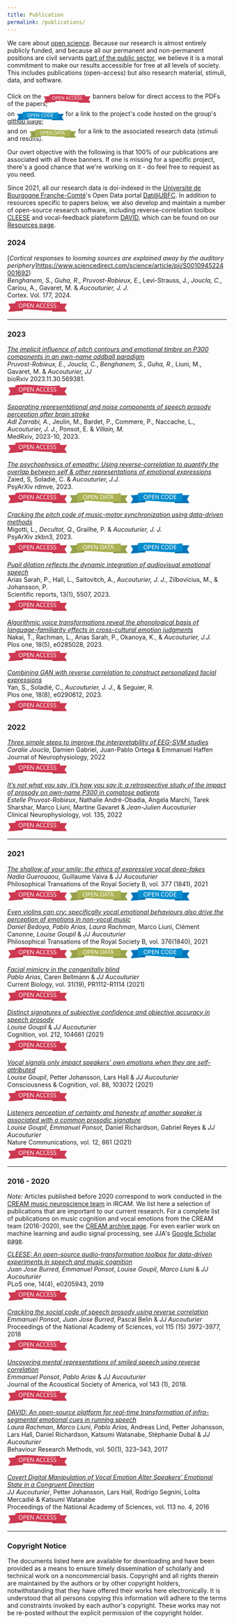 ```yaml
---
title: Publication
permalink: /publications/
---
```


We care about [open science](https://en.wikipedia.org/wiki/Open_science). Because our research is almost entirely publicly funded, and because all our permanent and non-permanent positions are civil servants [part of the public sector](https://en.wikipedia.org/wiki/French_National_Centre_for_Scientific_Research), we believe it is a moral commitment to make our results accessible for free at all levels of society. This includes publications (open-access) but also research material, stimuli, data, and software. 

Click on the <img style='display:inline;position: relative;top: 10px' height='20' src='/images/site_icons/access.jpg'> banners below for direct access to the PDFs of the papers; <br> 
on <img style='display:inline;position: relative;top: 10px' height='20' src='/images/site_icons/code.jpg'> for a link to the project's code hosted on the group's [github page](github.com/neuro-team-femto); <br>
and on <img style='display:inline;position: relative;top: 10px' height='20' src='/images/site_icons/data.jpg'> for a link to the associated research data (stimuli and results). 

Our overt objective with the following is that 100% of our publications are associated with all three banners. If one is missing for a specific project, there's a good chance that we're working on it - do feel free to request as you need. 

Since 2021, all our research data is doi-indexed in the [Université de Bourgogne Franche-Comté](https://www.ubfc.fr/)'s Open Data portal [Dat@UBFC](https://dataosu.obs-besancon.fr). In addition to resources specific to papers below, we also develop and maintain a number of open-source research software, including reverse-correlation toolbox [CLEESE](https://journals.plos.org/plosone/article?id=10.1371/journal.pone.0205943) and vocal-feedback plateform [DAVID](https://link.springer.com/article/10.3758/s13428-017-0873-y), which can be found on our [Resources page]({{site.baseurl}}/resources).  

### 2024

[_Cortical responses to looming sources are explained away by the auditory periphery_]https://www.sciencedirect.com/science/article/pii/S0010945224001692) <br>
*Benghanem, S.*, *Guha, R.*, *Pruvost-Robieux, E.*, Levi-Strauss, J., *Joucla, C.*, Cariou, A., Gavaret, M. & *Aucouturier, J. J*. <br>  Cortex. Vol. 177, 2024. <br>
[<img style='display:inline;padding-top: 5px;' height='25' src='/images/site_icons/access.jpg'>]({{site.baseurl}}/articles/2024/benghanem_cortex_2024.pdf)


<hr>

### 2023

[_The implicit influence of pitch contours and emotional timbre on P300 components in an own-name oddball paradigm_](https://www.biorxiv.org/content/10.1101/2023.11.30.569381v1) <br>
*Pruvost-Robieux, E.*, *Joucla, C.*, *Benghanem, S.*, *Guha, R.*, Liuni, M., Gavaret, M. & *Aucouturier, JJ*<br>
bioRxiv 2023.11.30.569381. <br>
[<img style='display:inline;padding-top: 5px;' height='25' src='/images/site_icons/access.jpg'>]({{site.baseurl}}/articles/2023/pruvost_robieux_bioRxiv_2023.pdf)


[_Separating representational and noise components of speech prosody perception after brain stroke_](https://www.medrxiv.org/content/10.1101/2023.10.17.23297140v2) <br>
*Adl Zarrabi, A.*, Jeulin, M., Bardet, P., Commere, P., Naccache, L., *Aucouturier, J. J.*, Ponsot, E. & *Villain, M.* <br>
MedRxiv, 2023-10, 2023. <br>
[<img style='display:inline;padding-top: 5px;' height='25' src='/images/site_icons/access.jpg'>]({{site.baseurl}}/articles/2023/adl_zarrabi_medRxiv_2023.pdf)


[_The psychophysics of empathy: Using reverse-correlation to quantify the overlap between self & other representations of emotional expressions_](https://osf.io/preprints/psyarxiv/rdmve) <br>
Zaied, S, Soladié, C. & *Aucouturier, J.J.* <br>
PsyArXiv rdmve, 2023. <br>
[<img style='display:inline;padding-top: 5px;' height='25' src='/images/site_icons/access.jpg'>]({{site.baseurl}}/articles/2023/zaied_psyarxiv_2023.pdf)
[<img style='display:inline;padding-top: 5px;' height='25' src='/images/site_icons/data.jpg'>](https://github.com/neuro-team-femto/empathy)
[<img style='display:inline;padding-top: 5px;' height='25' src='/images/site_icons/code.jpg'>](https://github.com/neuro-team-femto/empathy)


[_Cracking the pitch code of music-motor synchronization using data-driven methods_](https://osf.io/preprints/psyarxiv/zkbn3) <br>
Migotti, L., *Decultot, Q.*, Grailhe, P. & *Aucouturier, J. J.* <br>
PsyArXiv zkbn3, 2023. <br>
[<img style='display:inline;padding-top: 5px;' height='25' src='/images/site_icons/access.jpg'>]({{site.baseurl}}/articles/2023/migotti_psyarxiv_2023.pdf)
[<img style='display:inline;padding-top: 5px;' height='25' src='/images/site_icons/data.jpg'>](https://github.com/neuro-team-femto/treadmill)
[<img style='display:inline;padding-top: 5px;' height='25' src='/images/site_icons/code.jpg'>](https://github.com/neuro-team-femto/treadmill)


[_Pupil dilation reflects the dynamic integration of audiovisual emotional speech_](https://www.nature.com/articles/s41598-023-32133-2) <br>
Arias Sarah, P., Hall, L., Saitovitch, A., *Aucouturier, J. J.*, Zilbovicius, M., & Johansson, P. <br>
Scientific reports, 13(1), 5507, 2023. <br>
[<img style='display:inline;padding-top: 5px;' height='25' src='/images/site_icons/access.jpg'>]({{site.baseurl}}/articles/2023/arias_scireport_2023.pdf)


[_Algorithmic voice transformations reveal the phonological basis of language-familiarity effects in cross-cultural emotion judgments_](https://journals.plos.org/plosone/article?id=10.1371/journal.pone.0285028) <br>
Nakai, T., Rachman, L., Arias Sarah, P., Okanoya, K., & *Aucouturier, J.J.* <br>
Plos one, 18(5), e0285028, 2023. <br>
[<img style='display:inline;padding-top: 5px;' height='25' src='/images/site_icons/access.jpg'>]({{site.baseurl}}/articles/2023/nakai_plos_one_2023.pdf)


[_Combining GAN with reverse correlation to construct personalized facial expressions_](https://journals.plos.org/plosone/article?id=10.1371/journal.pone.0290612) <br>
Yan, S., Soladié, C., *Aucouturier, J. J.*, & Seguier, R. <br>
Plos one, 18(8), e0290612, 2023. <br>
[<img style='display:inline;padding-top: 5px;' height='25' src='/images/site_icons/access.jpg'>]({{site.baseurl}}/articles/2023/sen_plos_one_2023.pdf)



### 2022

[_Three simple steps to improve the interpretability of EEG-SVM studies_](https://www.biorxiv.org/content/10.1101/2021.12.14.472588v1)<br>
*Coralie Joucla*, Damien Gabriel, Juan-Pablo Ortega & Emmanuel Haffen<br>
Journal of Neurophysiology, 2022 <br>
[<img style='display:inline;padding-top: 5px;' height='25' src='/images/site_icons/access.jpg'>]({{site.baseurl}}/articles/2022/Joucla_Biorxiv_2022.pdf)

[_It’s not what you say, it’s how you say it: a retrospective study of the impact of prosody on own-name P300 in comatose patients_](https://www.sciencedirect.com/science/article/pii/S1388245722000128?via%3Dihub)<br>
*Estelle Pruvost-Robieux*, Nathalie André-Obadia, Angela Marchi, Tarek Sharshar, Marco Liuni, Martine Gavaret & *Jean-Julien Aucouturier*<br>
Clinical Neurophysiology, vol. 135, 2022 <br>
[<img style='display:inline;padding-top: 5px;' height='25' src='/images/site_icons/access.jpg'>]({{site.baseurl}}/articles/2022/Pruvost-Robieux_Clinical_Neurophysiology_2022.pdf)

<hr>

### 2021

[_The shallow of your smile: the ethics of expressive vocal deep-fakes_](https://royalsocietypublishing.org/doi/10.1098/rstb.2020.0396) <br>
*Nadia Guerouaou*, Guillaume Vaiva & *JJ Aucouturier*<br>
Philosophical Transations of the Royal Society B, vol. 377 (1841), 2021 <br>
[<img style='display:inline;padding-top: 5px;' height='25' src='/images/site_icons/access.jpg'>]({{site.baseurl}}/articles/2021/Guerouaou_Philosophical_Transactions_2021.pdf)
[<img style='display:inline;padding-top: 5px;' height='25' src='/images/site_icons/data.jpg'>](https://github.com/creamlab/deep-ethics)
[<img style='display:inline;padding-top: 5px;' height='25' src='/images/site_icons/code.jpg'>](https://github.com/creamlab/deep-ethics)

[_Even violins can cry: specifically vocal emotional behaviours also drive the perception of emotions in non-vocal music_](https://royalsocietypublishing.org/doi/10.1098/rstb.2020.0396)<br>
*Daniel Bedoya*, *Pablo Arias*, *Laura Rachman*, Marco Liuni, Clément Canonne, *Louise Goupil* & *JJ Aucouturier*<br>
Philosophical Transations of the Royal Society B, vol. 376(1840), 2021 <br>
[<img style='display:inline;padding-top: 5px;' height='25' src='/images/site_icons/access.jpg'>]({{site.baseurl}}/articles/2021/Bedoya_Philosophical_Transactions_2021.pdf)
[<img style='display:inline;padding-top: 5px;' height='25' src='/images/site_icons/data.jpg'>](http://dx.doi.org/doi:10.25666/DATAOSU-2022-02-28)
[<img style='display:inline;padding-top: 5px;' height='25' src='/images/site_icons/code.jpg'>](https://github.com/creamlab/smiling_violins)

[_Facial mimicry in the congenitally blind_](https://www.cell.com/current-biology/fulltext/S0960-9822(21)01195-7)<br>
*Pablo Arias*, Caren Bellmann & *JJ Aucouturier*<br>
Current Biology, vol. 31(19), PR1112-R1114 (2021) <br>
[<img style='display:inline;padding-top: 5px;' height='25' src='/images/site_icons/access.jpg'>]({{site.baseurl}}/articles/2021/Arias_Current_Biology_2021.pdf)

[_Distinct signatures of subjective confidence and objective accuracy in speech prosody_](https://www.sciencedirect.com/science/article/abs/pii/S0010027721000809)<br>
*Louise Goupil* & *JJ Aucouturier*<br>
Cognition, vol. 212, 104661 (2021) <br>
[<img style='display:inline;padding-top: 5px;' height='25' src='/images/site_icons/access.jpg'>]({{site.baseurl}}/articles/2021/Goupil_Cognition_2021.pdf)

[_Vocal signals only impact speakers’ own emotions when they are self-attributed_](https://www.sciencedirect.com/science/article/abs/pii/S1053810020305390?dgcid=coauthor)<br>
*Louise Goupil*, Petter Johansson, Lars Hall & *JJ Aucouturier* <br>
Consciousness & Cognition, vol. 88, 103072 (2021)<br>
[<img style='display:inline;padding-top: 5px;' height='25' src='/images/site_icons/access.jpg'>]({{site.baseurl}}/articles/2021/Goupil_Consciousness_Cognition_2021.pdf)

[_Listeners perception of certainty and honesty of another speaker is associated with a common prosodic signature_](https://www.nature.com/articles/s41467-020-20649-4)<br>
*Louise Goupil*, *Emmanuel Ponsot*, Daniel Richardson, Gabriel Reyes & *JJ Aucouturier*<br>
Nature Communications, vol. 12, 861 (2021)<br>
[<img style='display:inline;padding-top: 5px;' height='25' src='/images/site_icons/access.jpg'>]({{site.baseurl}}/articles/2021/Goupil_Nature_Communications_2021.pdf)


<hr>

### 2016 - 2020

*Note:*  Articles published before 2020 correspond to work conducted in the [CREAM music neuroscience team](https://cream.ircam.fr) in IRCAM. We list here a selection of publications that are important to our current research. For a complete list of publications on music cognition and vocal emotions from the CREAM team (2016-2020), see the [CREAM archive page]({{site.baseurl}}/cream). For even earlier work on machine learning and audio signal processing, see JJA's [Google Scholar page](https://scholar.google.com/citations?user=jnST06UAAAAJ). 

[_CLEESE: An open-source audio-transformation toolbox for data-driven experiments in speech and music cognition_](https://journals.plos.org/plosone/article?id=10.1371/journal.pone.0205943)<br>
*Juan Jose Burred*, *Emmanuel Ponsot*, *Louise Goupil*, *Marco Liuni* & *JJ Aucouturier*<br>
PLoS one, 14(4), e0205943, 2019<br>
[<img style='display:inline;padding-top: 5px;' height='25' src='/images/site_icons/access.jpg'>]({{site.baseurl}}/articles/2019/Burred_PLOS_One_2019.pdf)

[_Cracking the social code of speech prosody using reverse correlation_](https://www.pnas.org/content/115/15/3972)<br>
*Emmanuel Ponsot*, *Juan Jose Burred*, Pascal Belin & *JJ Aucouturier*<br>
Proceedings of the National Academy of Sciences, vol 115 (15) 3972-3977, 2018<br>
[<img style='display:inline;padding-top: 5px;' height='25' src='/images/site_icons/access.jpg'>]({{site.baseurl}}/articles/2018/Ponsot_PNAS_2018.pdf)

[_Uncovering mental representations of smiled speech using reverse correlation_](https://asa.scitation.org/doi/10.1121/1.5020989)<br>
*Emmanuel Ponsot*, *Pablo Arias* & *JJ Aucouturier*<br>
Journal of the Acoustical Society of America, vol 143 (1), 2018.<br>
[<img style='display:inline;padding-top: 5px;' height='25' src='/images/site_icons/access.jpg'>]({{site.baseurl}}/articles/2018/Ponsot_JASA_2018.pdf)

[_DAVID: An open-source platform for real-time transformation of infra-segmental emotional cues in running speech_](https://link.springer.com/article/10.3758/s13428-017-0873-y)<br>
*Laura Rachman*, *Marco Liuni*, *Pablo Arias*, Andreas Lind, Petter Johansson, Lars Hall, Daniel Richardson, Katsumi Watanabe, Stéphanie Dubal & *JJ Aucouturier*<br>
Behaviour Research Methods, vol. 50(1), 323–343, 2017<br>
[<img style='display:inline;padding-top: 5px;' height='25' src='/images/site_icons/access.jpg'>]({{site.baseurl}}/articles/2017/Rachman_BRM_2017.pdf)

[_Covert Digital Manipulation of Vocal Emotion Alter Speakers’ Emotional State in a Congruent Direction_](https://www.pnas.org/content/113/4/948)<br>
*JJ Aucouturier*, Petter Johansson, Lars Hall, Rodrigo Segnini, Lolita Mercadié & Katsumi Watanabe<br>
Proceedings of the National Academy of Sciences, vol. 113 no. 4, 2016<br>
[<img style='display:inline;padding-top: 5px;' height='25' src='/images/site_icons/access.jpg'>]({{site.baseurl}}/articles/2016/Aucouturier_PNAS_2016.pdf)


<hr>

### Copyright Notice

The documents listed here are available for downloading and have been provided as a means to ensure timely dissemination of scholarly and technical work on a noncommercial basis. Copyright and all rights therein are maintained by the authors or by other copyright holders, notwithstanding that they have offered their works here electronically. It is understood that all persons copying this information will adhere to the terms and constraints invoked by each author's copyright. These works may not be re-posted without the explicit permission of the copyright holder.
